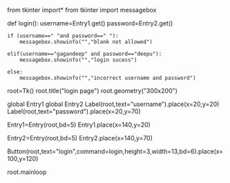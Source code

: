 from tkinter import*
from tkinter import messagebox

def login():
    username=Entry1.get()
    password=Entry2.get()

    if (username==" "and password==" "):
        messagebox.showinfo("","blank not allowed")

    elif(username=="gagandeep" and password=="deepu"):
        messagebox.showinfo("","login sucess")

    else:
        messagebox.showinfo("","incorrect username and password")

root=Tk()
root.title("login page")
root.geometry("300x200")

global Entry1
global Entry2
Label(root,text="username").place(x=20,y=20)
Label(root,text="password").place(x=20,y=70)

Entry1=Entry(root,bd=5)
Entry1.place(x=140,y=20)

Entry2=Entry(root,bd=5)
Entry2.place(x=140,y=70)

Button(root,text="login",command=login,height=3,width=13,bd=6).place(x=100,y=120)

root.mainloop
